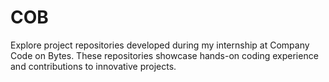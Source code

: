 # COB
Explore project repositories developed during my internship at Company Code on Bytes. These repositories showcase hands-on coding experience and contributions to innovative projects.
